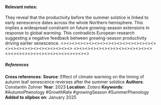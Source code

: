 #### **Relevant notes**:
They reveal that the productivity before the summer solstice is linked to early senescence dates across the whole Northern hemisphere. This implies a widespread constraint on future growing-season extensions in response to global warming. This contradicts European research suggesting a negative feedback between growing-season productivity driving earlier senescence.
<><><><><><><><><><><><><><><><><><><><><><><><><><><><><>
<><><><><><><><><><><><><><><><><><><><><><><><><><><><><>
##### References
**Cross references**: 
**Source**: Effect of climate warming on the timing of autumn leaf senescence reverses after the summer solstice
**Authors**: Constantin Zohner
**Year**: 2023
**Location**: Zotero
**Keywords**: #AutumnPhenology #GrowthRate #growingSeason #SummerPhenology 
**Added to slipbox on**: January 2025
